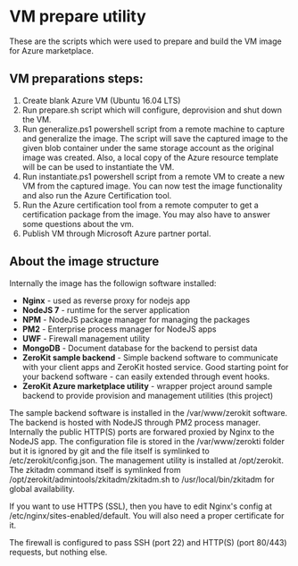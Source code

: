 # VM prepare utility
These are the scripts which were used to prepare and build the VM image for Azure marketplace.

## VM preparations steps:
1. Create blank Azure VM (Ubuntu 16.04 LTS)
2. Run prepare.sh script which will configure, deprovision and shut down the VM.
3. Run generalize.ps1 powershell script from a remote machine to capture and generalize the image.
  The script will save the captured image to the given blob container under the same storage account as the original image was created. Also, a local copy of the Azure resource template will be can be used to instantiate the VM.
4. Run instantiate.ps1 powershell script from a remote VM to create a new VM from the captured image. You can now test the image functionality and also run the Azure Certification tool.
5. Run the Azure certification tool from a remote computer to get a certification package from the image. You may also have to answer some questions about the vm.
6. Publish VM through Microsoft Azure partner portal.

## About the image structure
Internally the image has the followign software installed:
- **Nginx** - used as reverse proxy for nodejs app
- **NodeJS 7** - runtime for the server application
- **NPM** - NodeJS package manager for managing the packages
- **PM2** - Enterprise process manager for NodeJS apps
- **UWF** - Firewall management utility
- **MongoDB** - Document database for the backend to persist data
- **ZeroKit sample backend** - Simple backend software to communicate with your client apps and ZeroKit hosted service. Good starting point for your backend software - can easily extended through event hooks.
- **ZeroKit Azure marketplace utility** - wrapper project around sample backend to provide provision and management utilities (this project)

The sample backend software is installed in the /var/www/zerokit software. The backend is hosted with NodeJS through PM2 process manager. Internally the public HTTP(S) ports are forwared proxied by Nginx to the NodeJS app. The configuration file is stored in the /var/www/zerokti folder but it is ignored by git and the file itself is symlinked to /etc/zerokit/config.json.
The management utility is installed at /opt/zerokit. The zkitadm command itself is symlinked from /opt/zerokit/admintools/zkitadm/zkitadm.sh to /usr/local/bin/zkitadm for global availability.

If you want to use HTTPS (SSL), then you have to edit Nginx's config at /etc/nginx/sites-enabled/default. You will also need a proper certificate for it.

The firewall is configured to pass SSH (port 22) and HTTP(S) (port 80/443) requests, but nothing else.
